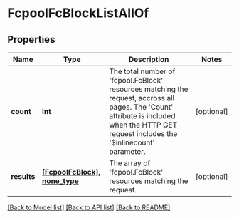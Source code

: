 # FcpoolFcBlockListAllOf

## Properties
Name | Type | Description | Notes
------------ | ------------- | ------------- | -------------
**count** | **int** | The total number of &#39;fcpool.FcBlock&#39; resources matching the request, accross all pages. The &#39;Count&#39; attribute is included when the HTTP GET request includes the &#39;$inlinecount&#39; parameter. | [optional] 
**results** | [**[FcpoolFcBlock], none_type**](FcpoolFcBlock.md) | The array of &#39;fcpool.FcBlock&#39; resources matching the request. | [optional] 

[[Back to Model list]](../README.md#documentation-for-models) [[Back to API list]](../README.md#documentation-for-api-endpoints) [[Back to README]](../README.md)


